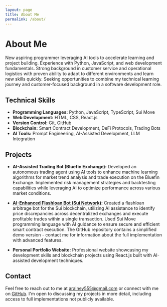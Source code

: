 ```yaml
---
layout: page
title: About Me
permalink: /about/
---
```


# About Me

New aspiring programmer leveraging AI tools to accelerate learning and project building. Experience with Python, JavaScript, and web development fundamentals. Strong background in customer service and operational logistics with proven ability to adapt to different environments and learn new skills quickly. Seeking opportunities to combine my technical learning journey and customer-focused background in a software development role.

## Technical Skills

- **Programming Languages:** Python, JavaScript, TypeScript, Sui Move
- **Web Development:** HTML, CSS, React.js
- **Version Control:** Git, GitHub
- **Blockchain:** Smart Contract Development, DeFi Protocols, Trading Bots
- **AI Tools:** Prompt Engineering, AI-Assisted Development, LLM Integration

## Projects

- **AI-Assisted Trading Bot (Bluefin Exchange):** Developed an autonomous trading agent using AI tools to enhance machine learning algorithms for market trend analysis and trade execution on the Bluefin Exchange. Implemented risk management strategies and backtesting capabilities while leveraging AI to optimize performance across various market conditions.

- **[AI-Enhanced Flashloan Bot (Sui Network)](https://github.com/Angleito/SuiFlashBotTemplate):** Created a flashloan arbitrage bot for the Sui blockchain, utilizing AI assistance to identify price discrepancies across decentralized exchanges and execute profitable trades within a single transaction. Used Sui Move programming language with AI guidance to ensure secure and efficient smart contract execution. The GitHub repository contains a simplified demo version - contact me for information about the full implementation with advanced features.

- **Personal Portfolio Website:** Professional website showcasing my development skills and blockchain projects using React.js built with AI-assisted development techniques.

## Contact

Feel free to reach out to me at [arainey555@gmail.com](mailto:arainey555@gmail.com) or connect with me on [GitHub](https://github.com/Angleito). I'm open to discussing my projects in more detail, including access to full implementations not publicly available. 